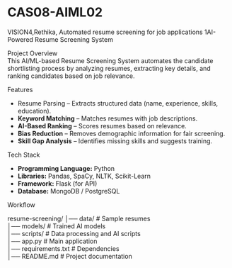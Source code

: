 # CAS08-AIML02
VISION4,Rethika, Automated resume screening for job applications
1AI-Powered Resume Screening System  

 Project Overview  
This AI/ML-based Resume Screening System automates the candidate shortlisting process by analyzing resumes, extracting key details, and ranking candidates based on job relevance.  

 Features  
- Resume Parsing – Extracts structured data (name, experience, skills, education).  
- **Keyword Matching** – Matches resumes with job descriptions.  
- **AI-Based Ranking** – Scores resumes based on relevance.  
- **Bias Reduction** – Removes demographic information for fair screening.  
- **Skill Gap Analysis** – Identifies missing skills and suggests training.  

Tech Stack  
- **Programming Language:** Python  
- **Libraries:** Pandas, SpaCy, NLTK,  Scikit-Learn  
- **Framework:** Flask (for API)   
- **Database:** MongoDB / PostgreSQL  

Workflow  

resume-screening/
│── data/              # Sample resumes  
│── models/            # Trained AI models  
│── scripts/           # Data processing and AI scripts  
│── app.py             # Main application  
│── requirements.txt   # Dependencies  
│── README.md          # Project documentation  
